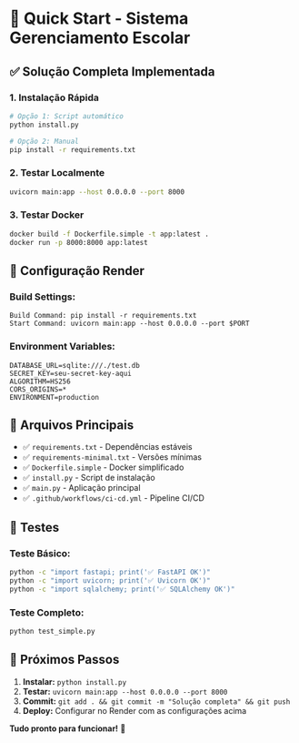 # 🚀 Quick Start - Sistema Gerenciamento Escolar

## ✅ Solução Completa Implementada

### 1. Instalação Rápida
```bash
# Opção 1: Script automático
python install.py

# Opção 2: Manual
pip install -r requirements.txt
```

### 2. Testar Localmente
```bash
uvicorn main:app --host 0.0.0.0 --port 8000
```

### 3. Testar Docker
```bash
docker build -f Dockerfile.simple -t app:latest .
docker run -p 8000:8000 app:latest
```

## 🔧 Configuração Render

### Build Settings:
```
Build Command: pip install -r requirements.txt
Start Command: uvicorn main:app --host 0.0.0.0 --port $PORT
```

### Environment Variables:
```
DATABASE_URL=sqlite:///./test.db
SECRET_KEY=seu-secret-key-aqui
ALGORITHM=HS256
CORS_ORIGINS=*
ENVIRONMENT=production
```

## 📁 Arquivos Principais

- ✅ `requirements.txt` - Dependências estáveis
- ✅ `requirements-minimal.txt` - Versões mínimas
- ✅ `Dockerfile.simple` - Docker simplificado
- ✅ `install.py` - Script de instalação
- ✅ `main.py` - Aplicação principal
- ✅ `.github/workflows/ci-cd.yml` - Pipeline CI/CD

## 🧪 Testes

### Teste Básico:
```bash
python -c "import fastapi; print('✅ FastAPI OK')"
python -c "import uvicorn; print('✅ Uvicorn OK')"
python -c "import sqlalchemy; print('✅ SQLAlchemy OK')"
```

### Teste Completo:
```bash
python test_simple.py
```

## 🎯 Próximos Passos

1. **Instalar:** `python install.py`
2. **Testar:** `uvicorn main:app --host 0.0.0.0 --port 8000`
3. **Commit:** `git add . && git commit -m "Solução completa" && git push`
4. **Deploy:** Configurar no Render com as configurações acima

**Tudo pronto para funcionar!** 🎉
